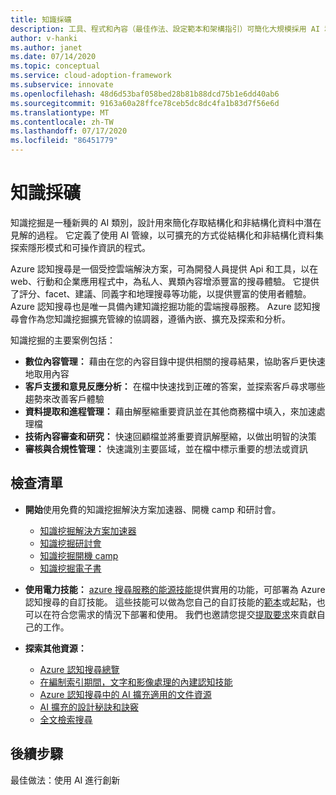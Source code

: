 ```yaml
---
title: 知識採礦
description: 工具、程式和內容（最佳作法、設定範本和架構指引）可簡化大規模採用 AI 和雲端原生做法的過程。
author: v-hanki
ms.author: janet
ms.date: 07/14/2020
ms.topic: conceptual
ms.service: cloud-adoption-framework
ms.subservice: innovate
ms.openlocfilehash: 48d6d53baf058bed28b81b88dcd75b1e6dd40ab6
ms.sourcegitcommit: 9163a60a28ffce78ceb5dc8dc4fa1b83d7f56e6d
ms.translationtype: MT
ms.contentlocale: zh-TW
ms.lasthandoff: 07/17/2020
ms.locfileid: "86451779"
---
```

# <a name="knowledge-mining"></a>知識採礦

知識挖掘是一種新興的 AI 類別，設計用來簡化存取結構化和非結構化資料中潛在見解的過程。 它定義了使用 AI 管線，以可擴充的方式從結構化和非結構化資料集探索隱形模式和可操作資訊的程式。

Azure 認知搜尋是一個受控雲端解決方案，可為開發人員提供 Api 和工具，以在 web、行動和企業應用程式中，為私人、異類內容增添豐富的搜尋體驗。 它提供了評分、facet、建議、同義字和地理搜尋等功能，以提供豐富的使用者體驗。 Azure 認知搜尋也是唯一具備內建知識挖掘功能的雲端搜尋服務。 Azure 認知搜尋會作為您知識挖掘擴充管線的協調器，遵循內嵌、擴充及探索和分析。

知識挖掘的主要案例包括：

- **數位內容管理：** 藉由在您的內容目錄中提供相關的搜尋結果，協助客戶更快速地取用內容
- **客戶支援和意見反應分析：** 在檔中快速找到正確的答案，並探索客戶尋求哪些趨勢來改善客戶體驗
- **資料提取和進程管理：** 藉由解壓縮重要資訊並在其他商務檔中填入，來加速處理檔
- **技術內容審查和研究：** 快速回顧檔並將重要資訊解壓縮，以做出明智的決策
- **審核與合規性管理：** 快速識別主要區域，並在檔中標示重要的想法或資訊

## <a name="checklist"></a>檢查清單

- **開始**使用免費的知識挖掘解決方案加速器、開機 camp 和研討會。

  - [知識挖掘解決方案加速器](https://github.com/Azure-Samples/azure-search-knowledge-mining)
  - [知識挖掘研討會](https://github.com/Azure-Samples/azure-search-knowledge-mining/tree/master/workshops)
  - [知識挖掘開機 camp](https://azure.github.io/LearnAI-KnowledgeMiningBootcamp/)
  - [知識挖掘電子書](https://azure.microsoft.com/resources/a-developers-guide-to-building-ai-driven-knowledge-mining-solutions/)

- **使用電力技能：** [azure 搜尋服務的能源技能](https://github.com/Azure-Samples/azure-search-power-skills)提供實用的功能，可部署為 Azure 認知搜尋的自訂技能。 這些技能可以做為您自己的自訂技能的[範本](https://github.com/Azure-Samples/azure-search-power-skills/blob/master/Template/HelloWorld/README.md)或起點，也可以在符合您需求的情況下部署和使用。 我們也邀請您提交[提取要求](https://github.com/Azure-Samples/azure-search-power-skills/compare)來貢獻自己的工作。

- **探索其他資源：**

  - [Azure 認知搜尋總覽](https://docs.microsoft.com/azure/search/search-what-is-azure-search)
  - [在編制索引期間，文字和影像處理的內建認知技能](https://docs.microsoft.com/azure/search/cognitive-search-predefined-skills)
  - [Azure 認知搜尋中的 AI 擴充適用的文件資源](https://docs.microsoft.com/azure/search/cognitive-search-resources-documentation)
  - [AI 擴充的設計秘訣和訣竅](https://docs.microsoft.com/azure/search/cognitive-search-concept-troubleshooting)
  - [全文檢索搜尋](https://docs.microsoft.com/azure/search/search-lucene-query-architecture)

## <a name="next-steps"></a>後續步驟

最佳做法：使用 AI 進行創新
<!-- TODO: Need more information here. -->
